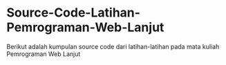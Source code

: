 # Source-Code-Latihan-Pemrograman-Web-Lanjut
Berikut adalah kumpulan source code dari latihan-latihan pada mata kuliah Pemrograman Web Lanjut
